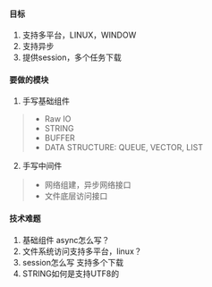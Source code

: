 
#### 目标
1. 支持多平台，LINUX，WINDOW
2. 支持异步
3. 提供session，多个任务下载


#### 要做的模块
1. 手写基础组件
> - Raw IO
> - STRING
> - BUFFER
> - DATA STRUCTURE: QUEUE, VECTOR, LIST
2. 手写中间件
> - 网络组建，异步网络接口
> - 文件底层访问接口



#### 技术难题
1. 基础组件 async怎么写？
2. 文件系统访问支持多平台，linux？
3. session怎么写 支持多个下载
4. STRING如何是支持UTF8的
